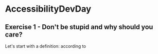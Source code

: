 # AccessibilityDevDay

## Exercise 1 - Don't be stupid and why should you care?

Let's start with a definition: according to 
